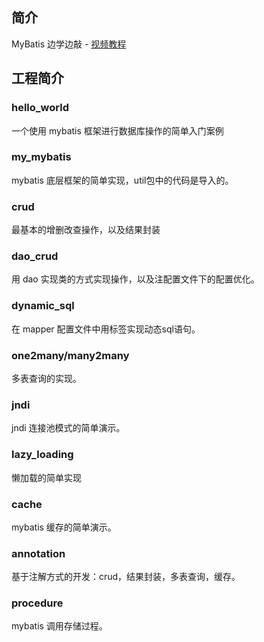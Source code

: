 ## 简介

MyBatis 边学边敲 - [视频教程](https://www.bilibili.com/video/BV1mE411X7yp?p=1)

## 工程简介

### hello_world

一个使用 mybatis 框架进行数据库操作的简单入门案例 

### my_mybatis

mybatis 底层框架的简单实现，util包中的代码是导入的。

### crud

最基本的增删改查操作，以及结果封装

### dao_crud

用 dao 实现类的方式实现操作，以及注配置文件下的配置优化。

### dynamic_sql

在 mapper 配置文件中用标签实现动态sql语句。

### one2many/many2many

多表查询的实现。

### jndi

jndi 连接池模式的简单演示。

### lazy_loading

懒加载的简单实现

### cache

mybatis 缓存的简单演示。

### annotation

基于注解方式的开发：crud，结果封装，多表查询，缓存。

### procedure

mybatis 调用存储过程。